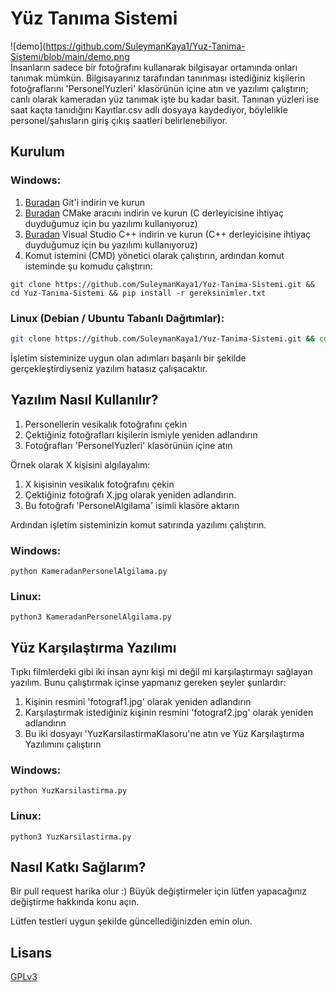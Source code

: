 # Yüz Tanıma Sistemi
![demo](https://github.com/SuleymanKaya1/Yuz-Tanima-Sistemi/blob/main/demo.png<br>
İnsanların sadece bir fotoğrafını kullanarak bilgisayar ortamında onları tanımak mümkün. Bilgisayarınız tarafından tanınması istediğiniz kişilerin fotoğraflarını 'PersonelYuzleri' klasörünün içine atın ve yazılımı çalıştırın; canlı olarak kameradan yüz tanımak işte bu kadar basit. Tanınan yüzleri ise saat kaçta tanıdığını Kayıtlar.csv adlı dosyaya kaydediyor, böylelikle personel/şahısların giriş çıkış saatleri belirlenebiliyor.
## Kurulum
### Windows:
1. [Buradan](https://git-scm.com/download/win) Git'i indirin ve kurun
2. [Buradan](https://github.com/Kitware/CMake/releases/download/v3.20.1/cmake-3.20.1-windows-x86_64.msi) CMake aracını indirin ve kurun (C derleyicisine ihtiyaç duyduğumuz için bu yazılımı kullanıyoruz)
3. [Buradan](https://visualstudio.microsoft.com/tr/thank-you-for-downloading-visual-studio-for-cplusplus/?sku=Community&rel=16&rid=30005) Visual Studio C++ indirin ve kurun (C++ derleyicisine ihtiyaç duyduğumuz için bu yazılımı kullanıyoruz) 
4. Komut istemini (CMD) yönetici olarak çalıştırın, ardından komut isteminde şu komudu çalıştırın:
```
git clone https://github.com/SuleymanKaya1/Yuz-Tanima-Sistemi.git && cd Yuz-Tanima-Sistemi && pip install -r gereksinimler.txt
```

### Linux (Debian / Ubuntu Tabanlı Dağıtımlar):

```bash
git clone https://github.com/SuleymanKaya1/Yuz-Tanima-Sistemi.git && cd Yuz-Tanima-Sistemi && sudo apt install cmake g++ && pip3 install -r gereksinimler.txt
```
İşletim sisteminize uygun olan adımları başarılı bir şekilde gerçekleştirdiyseniz yazılım hatasız çalışacaktır.

## Yazılım Nasıl Kullanılır?
1. Personellerin vesikalık fotoğrafını çekin
2. Çektiğiniz fotoğrafları kişilerin ismiyle yeniden adlandırın
3. Fotoğrafları 'PersonelYuzleri' klasörünün içine atın

Örnek olarak X kişisini algılayalım:
1. X kişisinin vesikalık fotoğrafını çekin
2. Çektiğiniz fotoğrafı X.jpg olarak yeniden adlandırın.
3. Bu fotoğrafı 'PersonelAlgilama' isimli klasöre aktarın

Ardından işletim sisteminizin komut satırında yazılımı çalıştırın.
### Windows:
```
python KameradanPersonelAlgilama.py
```
### Linux:
```
python3 KameradanPersonelAlgilama.py
```

## Yüz Karşılaştırma Yazılımı
Tıpkı filmlerdeki gibi iki insan aynı kişi mi değil mi karşılaştırmayı sağlayan yazılım. Bunu çalıştırmak içinse yapmanız gereken şeyler şunlardır:
1. Kişinin resmini 'fotograf1.jpg' olarak yeniden adlandırın
2. Karşılaştırmak istediğiniz kişinin resmini 'fotograf2.jpg' olarak yeniden adlandırın
3. Bu iki dosyayı 'YuzKarsilastirmaKlasoru'ne atın ve Yüz Karşılaştırma Yazılımını çalıştırın
### Windows:
```
python YuzKarsilastirma.py
```
### Linux:
```
python3 YuzKarsilastirma.py
```
## Nasıl Katkı Sağlarım?
Bir pull request harika olur :) Büyük değiştirmeler için lütfen yapacağınız değiştirme hakkında konu açın.

Lütfen testleri uygun şekilde güncellediğinizden emin olun.

## Lisans
[GPLv3](http://www.gnu.org/licenses/gpl-3.0.tr.html)
